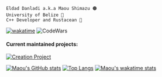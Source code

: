     Eldad Danladi a.k.a Maou Shimazu 🟤
    University of Belize 🏴
    C++ Developer and Rustacean 🦀
  [![wakatime](https://wakatime.com/badge/user/656eebce-f743-4f8b-a695-772a6b46e7e4.svg?style=flat)](https://wakatime.com/@656eebce-f743-4f8b-a695-772a6b46e7e4)
  ![CodeWars](https://www.codewars.com/users/Maou-Shimazu/badges/small)
#### Current maintained projects:
[![Creation Project](https://github-readme-stats.vercel.app/api/pin/?username=maou-shimazu&repo=Creation-Project)](https://github.com/Maou-Shimazu/Creation-Project)

[![Maou's GitHub stats](https://github-readme-stats.vercel.app/api?username=Maou-Shimazu&show_icons=true&theme=onedark)](https://github.com/maou-shimazu)
[![Top Langs](https://github-readme-stats.vercel.app/api/top-langs/?username=Maou-Shimazu&langs_count=10&layout=compact)](https://github.com/maou-shimazu/)
[![Maou's wakatime stats](https://github-readme-stats.vercel.app/api/wakatime?username=Maou_Shimazu)](https://github.com/maou-shimazu/creation-project)
